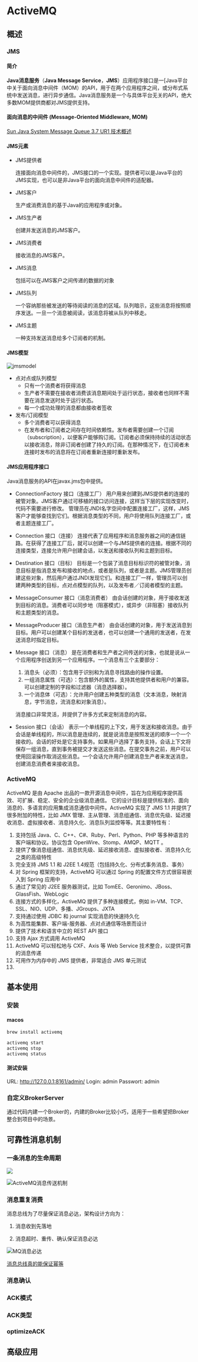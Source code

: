  

# ActiveMQ



## 概述

### JMS

#### 简介

**Java消息服务**（**Java Message Service**，**JMS**）应用程序接口是一[Java平台中关于面向消息中间件（MOM）的API，用于在两个应用程序之间，或分布式系统中发送消息，进行异步通信。Java消息服务是一个与具体平台无关的API，绝大多数MOM提供商都对JMS提供支持。



#### 面向消息的中间件 (Message-Oriented Middleware, MOM)

[Sun Java System Message Queue 3.7 UR1 技术概述](https://docs.oracle.com/cd/E19148-01/820-0533/6nc927vst/index.html)



#### JMS元素

- JMS提供者

  连接面向消息中间件的，JMS接口的一个实现。提供者可以是Java平台的JMS实现，也可以是非Java平台的面向消息中间件的适配器。

- JMS客户

  生产或消费消息的基于Java的应用程序或对象。

- JMS生产者

  创建并发送消息的JMS客户。

- JMS消费者

  接收消息的JMS客户。

- JMS消息

  包括可以在JMS客户之间传递的数据的对象

- JMS队列

  一个容纳那些被发送的等待阅读的消息的区域。队列暗示，这些消息将按照顺序发送。一旦一个消息被阅读，该消息将被从队列中移走。

- JMS主题

  一种支持发送消息给多个订阅者的机制。

#### JMS模型

![jmsmodel](./assets/images/jmsmodel.png)

* 点对点或队列模型
  - 只有一个消费者将获得消息
  - 生产者不需要在接收者消费该消息期间处于运行状态，接收者也同样不需要在消息发送时处于运行状态。
  - 每一个成功处理的消息都由接收者签收
* 发布/订阅模型
  - 多个消费者可以获得消息
  - 在发布者和订阅者之间存在时间依赖性。发布者需要创建一个订阅（subscription），以便客户能够购订阅。订阅者必须保持持续的活动状态以接收消息，除非订阅者创建了持久的订阅。在那种情况下，在订阅者未连接时发布的消息将在订阅者重新连接时重新发布。



#### JMS应用程序接口
Java消息服务的API在javax.jms包中提供。

* ConnectionFactory 接口（连接工厂）
  用户用来创建到JMS提供者的连接的被管对象。JMS客户通过可移植的接口访问连接，这样当下层的实现改变时，代码不需要进行修改。 管理员在JNDI名字空间中配置连接工厂，这样，JMS客户才能够查找到它们。根据消息类型的不同，用户将使用队列连接工厂，或者主题连接工厂。

* Connection 接口（连接）
  连接代表了应用程序和消息服务器之间的通信链路。在获得了连接工厂后，就可以创建一个与JMS提供者的连接。根据不同的连接类型，连接允许用户创建会话，以发送和接收队列和主题到目标。

* Destination 接口（目标）
  目标是一个包装了消息目标标识符的被管对象，消息目标是指消息发布和接收的地点，或者是队列，或者是主题。JMS管理员创建这些对象，然后用户通过JNDI发现它们。和连接工厂一样，管理员可以创建两种类型的目标，点对点模型的队列，以及发布者／订阅者模型的主题。

* MessageConsumer 接口（消息消费者）
  由会话创建的对象，用于接收发送到目标的消息。消费者可以同步地（阻塞模式），或异步（非阻塞）接收队列和主题类型的消息。

* MessageProducer 接口（消息生产者）
  由会话创建的对象，用于发送消息到目标。用户可以创建某个目标的发送者，也可以创建一个通用的发送者，在发送消息时指定目标。

* Message 接口（消息）
  是在消费者和生产者之间传送的对象，也就是说从一个应用程序创送到另一个应用程序。一个消息有三个主要部分：

  1. 消息头（必须）：包含用于识别和为消息寻找路由的操作设置。
  2. 一组消息属性（可选）：包含额外的属性，支持其他提供者和用户的兼容。可以创建定制的字段和过滤器（消息选择器）。
  3. 一个消息体（可选）：允许用户创建五种类型的消息（文本消息，映射消息，字节消息，流消息和对象消息）。

  消息接口非常灵活，并提供了许多方式来定制消息的内容。

* Session 接口（会话）
  表示一个单线程的上下文，用于发送和接收消息。由于会话是单线程的，所以消息是连续的，就是说消息是按照发送的顺序一个一个接收的。会话的好处是它支持事务。如果用户选择了事务支持，会话上下文将保存一组消息，直到事务被提交才发送这些消息。在提交事务之前，用户可以使用回滚操作取消这些消息。一个会话允许用户创建消息生产者来发送消息，创建消息消费者来接收消息。

### ActiveMQ

ActiveMQ 是由 Apache 出品的一款开源消息中间件，旨在为应用程序提供高效、可扩展、稳定、安全的企业级消息通信。 它的设计目标是提供标准的、面向消息的、多语言的应用集成消息通信中间件。ActiveMQ 实现了 JMS 1.1 并提供了很多附加的特性，比如 JMX 管理、主从管理、消息组通信、消息优先级、延迟接收消息、虚拟接收者、消息持久化、消息队列监控等等。其主要特性有：

1. 支持包括 Java、C、C++、C#、Ruby、Perl、Python、PHP 等多种语言的客户端和协议。协议包含 OpenWire、Stomp、AMQP、MQTT 。
2. 提供了像消息组通信、消息优先级、延迟接收消息、虚拟接收者、消息持久化之类的高级特性
3. 完全支持 JMS 1.1 和 J2EE 1.4规范（包括持久化、分布式事务消息、事务）
4. 对 Spring 框架的支持，ActiveMQ 可以通过 Spring 的配置文件方式很容易嵌入到 Spring 应用中
5. 通过了常见的 J2EE 服务器测试，比如 TomEE、Geronimo、JBoss、GlassFish、WebLogic
6. 连接方式的多样化，ActiveMQ 提供了多种连接模式，例如 in-VM、TCP、SSL、NIO、UDP、多播、JGroups、JXTA
7. 支持通过使用 JDBC 和 journal 实现消息的快速持久化
8. 为高性能集群、客户端-服务器、点对点通信等场景而设计
9. 提供了技术和语言中立的 REST API 接口
10. 支持 Ajax 方式调用 ActiveMQ
11. ActiveMQ 可以轻松地与 CXF、Axis 等 Web Service 技术整合，以提供可靠的消息传递
12. 可用作为内存中的 JMS 提供者，非常适合 JMS 单元测试
13. 

## 基本使用

### 安装

#### macos
```bash
brew install activemq

activemq start
activemq stop
activemq status
```



#### 测试安装
URL: http://127.0.0.1:8161/admin/
Login: admin
Passwort: admin



### 自定义BrokerServer

通过代码内建一个Broker的，内建的Broker比较小巧，适用于一些希望把Broker整合到项目中的场景。




## 可靠性消息机制

### 一条消息的生命周期

![](./assets/images/132032_VE6U_1400519.jpg)



![ActiveMQ消息传送机制](./assets/images/132147_esxo_1400519.jpg)

### 消息重复消费

消息总线为了尽量保证消息必达，架构设计方向为：

1. 消息收到先落地

2. 消息超时、重传、确认保证消息必达

![MQ消息必达](./assets/images/MQ消息必达.png)

[消息总线真的能保证幂等](https://www.w3cschool.cn/architectroad/architectroad-message-idempotence.html)

### 消息确认

### ACK模式

### ACK类型

### optimizeACK





## 高级应用